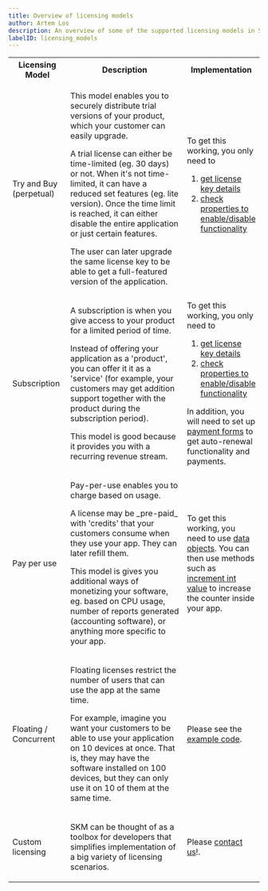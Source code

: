 ```yaml
---
title: Overview of licensing models
author: Artem Los
description: An overview of some of the supported licensing models in SKM.
labelID: licensing_models
---
```


<table class="table table-hover">
<tr>
<th>Licensing Model</th>
<th>Description</th>
<th style="width:20%;">Implementation</th>
</tr>
<tr>
<td>Try and Buy (perpetual)</td>

<td><p>This model enables you to securely distribute trial versions of your product, which your customer can easily upgrade.</p>
<p>A trial license can either be time-limited (eg. 30 days) or not. When it's not time-limited, it can have a reduced set features 
(eg. lite version). Once the time limit is reached, it can either disable the entire application or just certain features.
</p>
<p>The user can later upgrade the same license key to be able to get a full-featured version of the application.</p>
</td>
<td>To get this working, you only need to
<ol>
<li><a href="https://github.com/SerialKeyManager/SKGL-Extension-for-dot-NET/blob/master/Tutorials/v401.md#get-license-information">get license key details</a>
</li>
<li><a href="https://github.com/SerialKeyManager/SKGL-Extension-for-dot-NET/blob/master/Tutorials/v401.md#checking-properties">check properties to enable/disable functionality</a>
</li>
</ol>
 </td>
</tr>
<tr>
<td>Subscription</td>
<td><p>A subscription is when you give access to your product for a limited period of time.
</p>
<p>
Instead of offering your application as a 'product', you can offer it it as a 'service'
(for example, your customers may get addition support together with the product during the subscription period).
</p> 
<p>
This model is good because it provides you with a recurring revenue stream.
</p>
</td>

<td>To get this working, you only need to
<ol>
<li><a href="https://github.com/SerialKeyManager/SKGL-Extension-for-dot-NET/blob/master/Tutorials/v401.md#get-license-information">get license key details</a>
</li>
<li><a href="https://github.com/SerialKeyManager/SKGL-Extension-for-dot-NET/blob/master/Tutorials/v401.md#checking-properties">check properties to enable/disable functionality</a>
</li>
</ol>
In addition, you will need to set up <a href="https://support.serialkeymanager.com/kb/introduction-to-payment-forms">payment forms</a>
to get auto-renewal functionality and payments.
</td>
</tr>
<tr>
<td>Pay per use</td>
<td><p>Pay-per-use enables you to charge based on usage.
</p>
<p>
A license may be _pre-paid_ with 'credits' that your customers consume when they use your app. They can later refill them.
</p> 
<p>
This model is gives you additional ways of monetizing your software, eg. based on CPU usage, number of reports generated (accounting software), or anything more specific to your app. 
</p>
</td>

<td>To get this working, you need to use <a href="https://github.com/SerialKeyManager/SKGL-Extension-for-dot-NET/blob/master/Tutorials/v401.md#custom-variables-aka-data-objects">data objects</a>.
You can then use methods such as <a href="http://api.serialkeymanager.com/html/M_SKM_V3_Methods_Data_IncrementIntValue_1.htm">increment int value</a> to increase the counter inside your app.
</td>
</tr>
<tr>
<td>Floating / Concurrent</td>
<td><p>Floating licenses restrict the number of users that can use the app at the same time.
</p>
<p>
For example, imagine you want your customers to be able to use your application on 10 devices at once. That is, they may have the software installed on 100 devices, but they can only use it on 10 of them at the same time.
</p> 
</td>

<td>Please see the 
<a href="https://github.com/SerialKeyManager/SKGL-Extension-for-dot-NET/blob/master/Tutorials/v401.md#floating-licenses">example code</a>.
</td>
</tr>

<tr>
<td>Custom licensing</td>
<td><p>SKM can be thought of as a toolbox for developers that simplifies implementation of a big variety of licensing scenarios.
</p>
</td>

<td>Please <a href="https://support.serialkeymanager.com/contact">contact us</a>!.
</td>
</tr>
</table>


<!--

<tr>
<td></td>
<td></td>
<td></td>
</tr>

-->